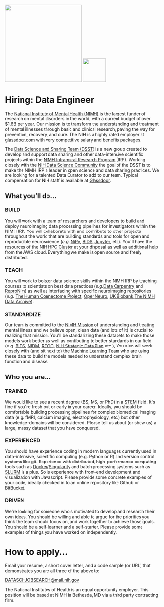 <img src="NIMH_logo.png" width="250"> <img src="dsst_logo_draft3.png" width="75">


# Hiring: Data Engineer

The [National Institute of Mental Health (NIMH)](http://www.nimh.nih.gov) is the largest funder of research on mental disorders in the world, with a current budget of over $1.6B per year. Our mission is to transform the understanding and treatment of mental illnesses through basic and clinical research, paving the way for prevention, recovery, and cure. The NIH is a highly rated employer at [glassdoor.com](https://www.glassdoor.com/Overview/Working-at-NIH-EI_IE11709.11,14.htm) with very competitive salary and benefits packages.

The [Data Science and Sharing Team (DSST)](http://cmn.nimh.nih.gov/dsst) is a new group created to develop and support data sharing and other data-intensive scientific projects within the [NIMH Intramural Research Program](https://www.nimh.nih.gov/labs-at-nimh/index.shtml) (IRP). Working closely with the [NIH Data Science Community](https://datascience.nih.gov/) the goal of the DSST is to make the NIMH IRP a leader in open science and data sharing practices. We are looking for a talented Data Curator to add to our team. Typical compensation for NIH staff is available at [Glassdoor](https://www.glassdoor.com/Salaries/staff-scientist-salary-SRCH_KO0,15.htm).

## What you’ll do…

### BUILD

You will work with a team of researchers and developers to build and deploy neuroimaging data processing pipelines for investigators within the NIMH IRP. You will collaborate with and contribute to other projects throughout the world that are building standards and tools for open and reproducible neuroscience (*e.g.* [NiPy](http://nipy.org/), [BIDS](http://bids.neuroimaging.io/), [Jupyter](http://www.jupyter.org), etc). You'll have the resources of the [NIH HPC Cluster](https://hpc.nih.gov/) at your disposal as well as additional help from the AWS cloud. Everything we make is open source and freely distributed.

### TEACH

You will work to bolster data science skills within the NIMH IRP by teaching courses to scientists on best data practices (*e.g.*[Data Carpentry](http://www.datacarpentry.org) and [ReproNim](http://www.reproducibleimaging.org)) as well as interfacing with specific neuroimaging repositories (*e.g.* [The Human Connectome Project](http://www.humanconnectome.org/), [OpenNeuro](http://openneuro.org), [UK Biobank](http://www.ukbiobank.ac.uk/),[The NIMH Data Archive](http://nda.nih.gov)).

### STANDARDIZE

Our team is committed to the [NIMH Mission](https://www.nimh.nih.gov/about/index.shtml) of understanding and treating mental illness and we believe open, clean data (and lots of it) is crucial to realizing that mission. You'll be standarizing these datasets to make those models work better as well as contibuting to better standards in our field (e.g. [BIDS](https://bids.neuroimaging.io), [NIDM](http://nidm.nidash.org/), [RDOC](https://www.nimh.nih.gov/research/research-funded-by-nimh/rdoc/index.shtml), [NIH Strategic Data Plan](https://datascience.nih.gov/strategicplan) etc.), You also will work closely with (and sit next to) the [Machine Learning Team](http://cmn.nimh.nih.gov/mlt) who are using these data to build the models needed to understand complex brain function and disease.

## Who you are…

### TRAINED

We would like to see a recent degree (BS, MS, or PhD) in a [STEM](https://en.wikipedia.org/wiki/Science,_technology,_engineering,_and_mathematics) field. It's fine if you're fresh out or early in your career. Ideally, you should be comfortable building processing pipelines for complex biomedical imaging data (e.g. fMRI, calcium imaging, electrophysiology, etc.) but other knowledge-domains will be considered. Please tell us about (or show us) a large, messy dataset that you have conquered.

### EXPERIENCED

You should have experience coding in modern languages currently used in data-intensive, scientific computing (e.g. Python or R) and version control systems like git.  Experience with distributed, high-performance computing tools such as [Docker](https://www.docker.com)/[Singularity](https://singularity.lbl.gov) and batch processing systems such as [SLURM](http://slurm.schedmd.com/) is a plus. So is experience with front-end development and visualization with Javascript. Please provide some concrete examples of your code, ideally checked in to an online repository like Github or BitBucket.

### DRIVEN

We're looking for someone who's motivated to develop and research their own ideas. You should be willing and able to argue for the priorities you think the team should focus on, and work together to achieve those goals. You should be a self-learner and a self-starter. Please provide some examples of things you have worked on independently. 

# How to apply…

Email your resume, a short cover letter, and a code sample (or URL) that demonstrates you are all three of the above to:

DATASCI-JOBSEARCH@mail.nih.gov

The National Institutes of Health is an equal opportunity employer. This position will be based at NIMH in Bethesda, MD via a third party contracting firm.
